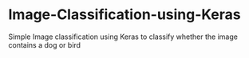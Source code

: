 # Image-Classification-using-Keras
Simple Image classification using Keras to classify whether the image contains a dog or bird
